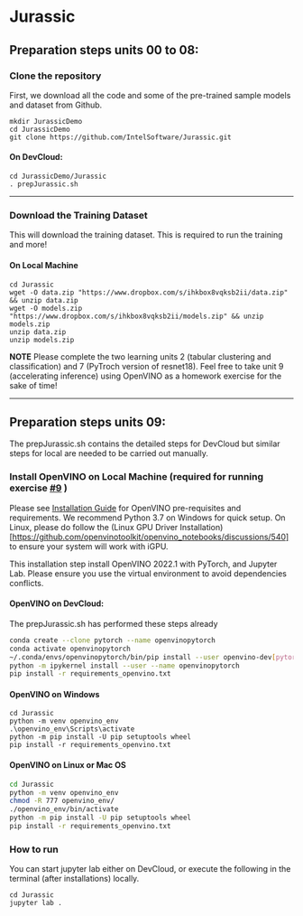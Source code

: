 # Jurassic

## Preparation steps units 00 to 08:

### Clone the repository
First, we download all the code and some of the pre-trained sample models and dataset from Github. 
```
mkdir JurassicDemo
cd JurassicDemo
git clone https://github.com/IntelSoftware/Jurassic.git

```

#### On DevCloud:   
```
cd JurassicDemo/Jurassic
. prepJurassic.sh
```
___

### Download the Training Dataset
This will download the training dataset. This is required to run the training and more! 

#### On Local Machine 
```
cd Jurassic
wget -O data.zip "https://www.dropbox.com/s/ihkbox8vqksb2ii/data.zip" && unzip data.zip
wget -O models.zip "https://www.dropbox.com/s/ihkbox8vqksb2ii/models.zip" && unzip models.zip
unzip data.zip
unzip models.zip
```

**NOTE**
Please complete the two learning units 2 (tabular clustering and classification) and 7 (PyTroch version of resnet18). Feel free to take unit 9 (accelerating inference) using OpenVINO as a homework exercise for the sake of time!
___

## Preparation steps units 09:
The prepJurassic.sh contains the detailed steps for DevCloud but similar steps for local are needed to be carried out manually.

### Install OpenVINO on Local Machine (required for running exercise [#9](https://github.com/IntelSoftware/Jurassic/blob/main/09_Dino_bone_find_OpenVINO.ipynb) )
Please see [Installation Guide](https://github.com/openvinotoolkit/openvino_notebooks#-installation-guide) for OpenVINO 
pre-requisites and requirements. We recommend Python 3.7 on Windows for quick setup. On Linux, please do follow the (Linux GPU Driver Installation)[https://github.com/openvinotoolkit/openvino_notebooks/discussions/540] to ensure your system will work with iGPU. 

This installation step install OpenVINO 2022.1 with PyTorch, and Jupyter Lab. Please ensure you use the virtual environment to avoid dependencies conflicts. 

#### OpenVINO on DevCloud: 

The prepJurassic.sh has performed these steps already

```bash
conda create --clone pytorch --name openvinopytorch
conda activate openvinopytorch
~/.conda/envs/openvinopytorch/bin/pip install --user openvino-dev[pytorch]
python -m ipykernel install --user --name openvinopytorch
pip install -r requirements_openvino.txt
```

#### OpenVINO on  Windows
```
cd Jurassic
python -m venv openvino_env
.\openvino_env\Scripts\activate
python -m pip install -U pip setuptools wheel
pip install -r requirements_openvino.txt
```



#### OpenVINO on  Linux or Mac OS 
```bash
cd Jurassic
python -m venv openvino_env
chmod -R 777 openvino_env/
./openvino_env/bin/activate
python -m pip install -U pip setuptools wheel
pip install -r requirements_openvino.txt
```

### How to run
You can start jupyter lab either on DevCloud, or execute the following in the terminal (after installations) locally.

```
cd Jurassic
jupyter lab .
```
